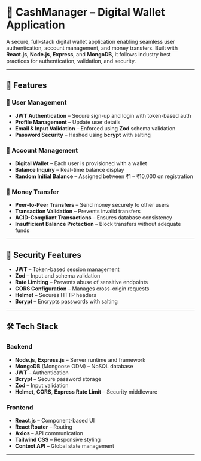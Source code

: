 # 💸 CashManager – Digital Wallet Application

A secure, full-stack digital wallet application enabling seamless user authentication, account management, and money transfers. Built with **React.js**, **Node.js**, **Express**, and **MongoDB**, it follows industry best practices for authentication, validation, and security.

---

## 🚀 Features

### 👤 User Management
- **JWT Authentication** – Secure sign-up and login with token-based auth  
- **Profile Management** – Update user details  
- **Email & Input Validation** – Enforced using **Zod** schema validation  
- **Password Security** – Hashed using **bcrypt** with salting  

### 💼 Account Management
- **Digital Wallet** – Each user is provisioned with a wallet  
- **Balance Inquiry** – Real-time balance display  
- **Random Initial Balance** – Assigned between ₹1 – ₹10,000 on registration  

### 💸 Money Transfer
- **Peer-to-Peer Transfers** – Send money securely to other users  
- **Transaction Validation** – Prevents invalid transfers  
- **ACID-Compliant Transactions** – Ensures database consistency  
- **Insufficient Balance Protection** – Block transfers without adequate funds  

---

## 🔐 Security Features
- **JWT** – Token-based session management  
- **Zod** – Input and schema validation  
- **Rate Limiting** – Prevents abuse of sensitive endpoints  
- **CORS Configuration** – Manages cross-origin requests  
- **Helmet** – Secures HTTP headers  
- **Bcrypt** – Encrypts passwords with salting  

---

## 🛠️ Tech Stack

### Backend
- **Node.js**, **Express.js** – Server runtime and framework  
- **MongoDB** (Mongoose ODM) – NoSQL database  
- **JWT** – Authentication  
- **Bcrypt** – Secure password storage  
- **Zod** – Input validation  
- **Helmet**, **CORS**, **Express Rate Limit** – Security middleware

### Frontend
- **React.js** – Component-based UI  
- **React Router** – Routing  
- **Axios** – API communication  
- **Tailwind CSS** – Responsive styling  
- **Context API** – Global state management

---